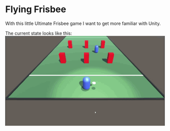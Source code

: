 # Flying Frisbee

With this little Ultimate Frisbee game I want to get more familiar with Unity.


The current state looks like this:
![](demo.gif)